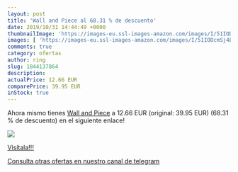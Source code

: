 ```yaml
---
layout: post
title: 'Wall and Piece al 68.31 % de descuento'
date: 2019/10/31 14:44:49 +0000
thumbnailImage: 'https://images-eu.ssl-images-amazon.com/images/I/51IODcmSj4L._SL200_.jpg'
images: [ 'https://images-eu.ssl-images-amazon.com/images/I/51IODcmSj4L._SL200_.jpg' ]
comments: true
category: ofertas
author: ring
slug: 1844137864
description:
actualPrice: 12.66 EUR
comparePrice: 39.95 EUR
inStock: true
---
```


Ahora mismo tienes [Wall and Piece](https://www.amazon.com/dp/1844137864/?tag=redken08-20) a 12.66 EUR (original: 39.95 EUR) (68.31 %  de descuento) en el siguiente enlace!

[![](https://images-eu.ssl-images-amazon.com/images/I/51IODcmSj4L._SL200_.jpg)](https://www.amazon.com/dp/1844137864/?tag=redken08-20)

[Visítala!!!](https://www.amazon.com/dp/1844137864/?tag=redken08-20)

[Consulta otras ofertas en nuestro canal de telegram](https://t.me/s/ofertas25)
